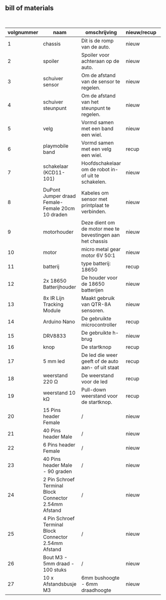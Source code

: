 ## bill of materials
<br />

|volgnummer|naam|omschrijving|nieuw/recup|kostprijs/stuk|aantal|subtotaal|
|----------|----|------------|-----------|---------|------|---------|
|         1|  chassis  |    Dit is de romp van de auto.        |   nieuw        |     gratis    |    1  |         |
|         2|  spoiler  |     Spoiler voor achteraan op de auto.       |   nieuw        |   gratis      |  1    |         |
|         3|   schuiver sensor |  Om de afstand van de sensor te regelen. |  nieuw   |    gratis     |    1  |         |
|         4|   schuiver steunpunt | Om de afstand van het steunpunt te regelen. |    nieuw   |  gratis   |  1    |    |
|         5|  velg  |     Vormd samen met een band een wiel.       |     nieuw      |     gratis    |   2   |         |
|         6|   playmobile band |   Vormd samen met een velg een wiel.    |    recup    |    gratis     |    2  |         |
|         7|  schakelaar (KCD11-101) | Hoofdschakelaar om de robot in- of uit te schakelen.  | nieuw | € 0,83  | 1 |      |
|         8|  DuPont Jumper draad Female-Female 20cm 10 draden  | Kabeles om sensor met printplaat te verbinden. | nieuw  |   € 0,75   | 2 |  |
|         9|  motorhouder  |  Deze dient om de motor mee te bevestingen aan het chassis | nieuw | gratis  |  1  |   |
|         10|  motor  | micro metal gear motor 6V 50:1 |   nieuw   |  € 3,25   |   2   |      |
|         11|   batterij | type batterij: 18650 |      recup     |    gratis     |   2   |         |
|         12| 2x 18650 Batterijhouder |   De houder voor de 18650 batterijen |   nieuw  |   € 1,5    | 1   |      |
|         13|  8x IR Lijn Tracking Module  |    Maakt gebruik van QTR-8A sensoren. | nieuw | € 3,5  | 1 |    |
|         14|  Arduino Nano  |   De gebruikte microcontroller         |     recup      |     € 2,61    |  1    |         |
|         15|  DRV8833  |      De gebruikte h-brug      |      nieuw     |      € 0,48   |  1    |         |
|         16|  knop  |     De startknop       |      recup     |    € 0,10     |   1   |         |
|         17|  5 mm led  |      De led die weer geeft of de auto aan- of uit staat  | recup |  € 0,10    |  1    |      |
|         18|  weerstand 220 Ω  |      De weerstand voor de led    |     recup      |    € 0,05     |   1   |         |
|         19|  weerstand 10 kΩ  |  Pull-down weerstand voor de startknop.  |     recup      |    € 0,05    |   1   |         |
|         20|  15 Pins header Female  |      /      |      nieuw     |    € 0,31	     |    2  |         |
|         21|  40 Pins header Male  |        /    |    nieuw       |     € 0,40    |   1   |         |
|         22|  6 Pins header Female  |     /       |    nieuw       |    € 0,18	     |   3   |         |
|         23|  40 Pins header Male - 90 graden  |  /  |  nieuw    |    € 0,50	  |   1   |         |
|         24|  2 Pin Schroef Terminal Block Connector 2.54mm Afstand  |      /      |    nieuw   |   € 0,30	   |   1   |         |
|         25|  4 Pin Schroef Terminal Block Connector 2.54mm Afstand  |       /     |    nieuw  |     € 0,45    |   1   |         |
|         26|  Bout M3 - 5mm draad - 100 stuks  |       /     |    nieuw  |     € 2,50    |   1   |         |
|         27|  10 x Afstandsbusje M3   |      6mm bushoogte - 6mm draadhoogte     |    nieuw  |     € 1,50    |   1   |         |
